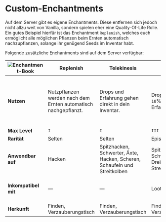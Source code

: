 
# Custom-Enchantments

Auf dem Server gibt es eigene Enchantments. Diese entfernen sich jedoch nicht allzu weit von
Vanilla, sondern spielen eher eine Quality-Of-Life Rolle. Ein gutes Beispiel hierfür ist das
Enchantment `Replenish`, welches euch ermöglicht alle möglichen Pflanzen beim Ernten automatisch
nachzupflanzen, solange ihr genügend Seeds im Inventar habt.

Folgende zusätzliche Enchantments sind auf dem Server verfügbar:

| ![Enchantment-Book](https://i.imgur.com/CzFlwOo.png "Enchantment-Book") | Replenish                                                      | Telekinesis                                                               | Experience                                              | Beheading                                                     | Silent Gaze                                                       | Silent Night                                                      | Soulbound                                                   | Rocket Saver                                                                  |
|-------------------------------------------------------------------------|----------------------------------------------------------------|---------------------------------------------------------------------------|---------------------------------------------------------|---------------------------------------------------------------|-------------------------------------------------------------------|-------------------------------------------------------------------|-------------------------------------------------------------|-------------------------------------------------------------------------------|
| **Nutzen**                                                              | Nutzpflanzen werden nach dem Ernten automatisch nachgepflanzt. | Drops und Erfahrung gehen direkt in dein Inventar.                        | Droppt dir `level * 10`% mehr Erfahrung                 | Erhöht die Chance einen Mob-Kopf zu erhalten um 2% pro Level. | Du kannst einen Enderman anschauen, ohne dass dir etwas passiert. | Obwohl du nicht geschlafen hast, werden Phantome dich ignorieren. | Das Item verbleibt auch nach deinem Tod in deinem Inventar. | Gewährt eine `level * 15`% Chance beim Boosten kein Feuerwerk zu verbrauchen. |
| **Max Level**                                                           | `I`                                                            | `I`                                                                       | `III`                                                   | `III`                                                         | `I`                                                               | `I`                                                               | `I`                                                         | `III`                                                                         |
| **Rarität**                                                             | Selten                                                         | Selten                                                                    | Episch                                                  | Legendär                                                      | Legendär                                                          | Legendär                                                          | Mythisch                                                    | Spezial                                                                       |
| **Anwendbar auf**                                                       | Hacken                                                         | Spitzhacken, Schwerter, Äxte, Hacken, Scheren, Schaufeln und Streitkolben | Spitzhacken, Schwerter, Äxte, Dreizack und Streitkolben | Schwerter, Äxte, Bögen, Dreizack und Streitkolben             | Helme                                                             | Helme                                                             | Jedes Werkzeug                                              | Elytren                                                                       |
| **Inkompatibel mit**                                                    | —                                                              | —                                                                         | Looting, Silk Touch                                     | Looting                                                       | Silent Night                                                      | Silent Gaze                                                       | Curse of Vanishing, Curse of Binding                        | —                                                                             |
| **Herkunft**                                                            | Finden, Verzauberungstisch                                     | Finden, Verzauberungstisch                                                | Finden, Verzauberungstisch                              | Finden, Verzauberungstisch                                    | Finden, Verzauberungstisch                                        | Finden, Verzauberungstisch                                        | Finden                                                      | Events                                                                        |